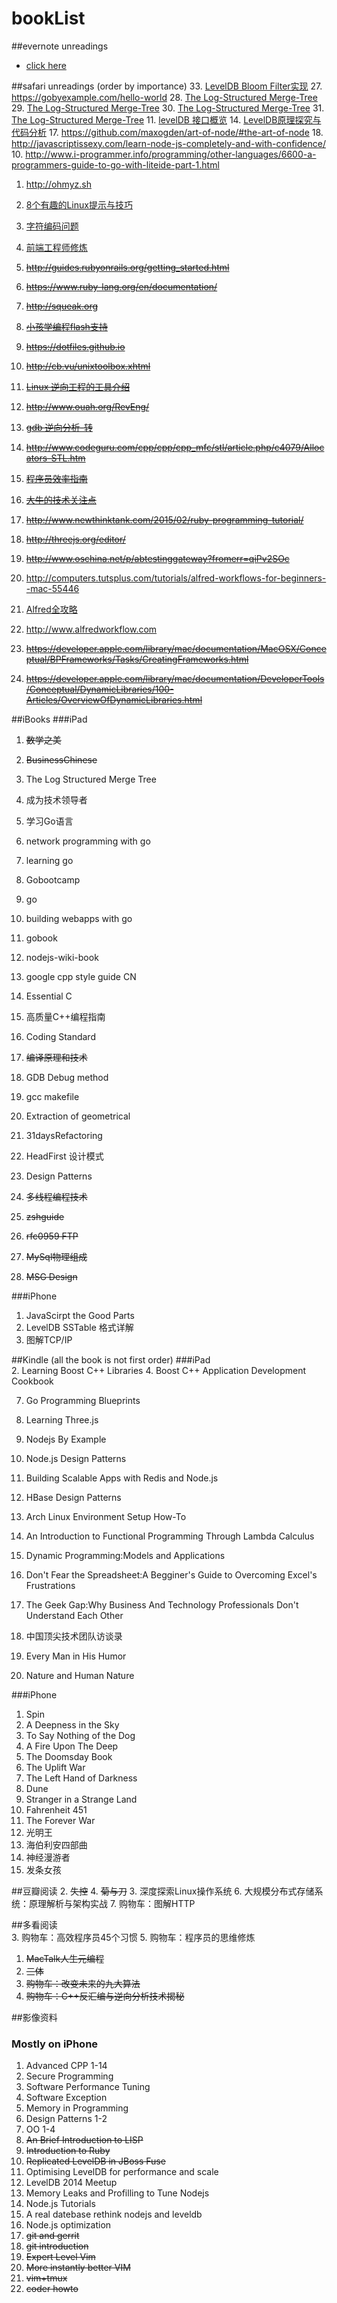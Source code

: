 # bookList
##evernote unreadings  
   * [click here](https://github.com/zzuse/bookList/blob/master/Evernote.md)  

##safari unreadings (order by importance)
   33. [LevelDB Bloom Filter实现](http://duanple.blog.163.com/blog/static/7097176720123227403134/)
   27. https://gobyexample.com/hello-world
   28. [The Log-Structured Merge-Tree](http://duanple.blog.163.com/blog/static/7097176720120391321283/)
   29. [The Log-Structured Merge-Tree](http://duanple.blog.163.com/blog/static/7097176720123202219903/)
   30. [The Log-Structured Merge-Tree](http://duanple.blog.163.com/blog/static/7097176720123202125771/)
   31. [The Log-Structured Merge-Tree](http://duanple.blog.163.com/blog/static/70971767201171705113636/)
   11. [levelDB 接口概览](http://blog.marchtea.com/archives/212)
   14. [LevelDB原理探究与代码分析](http://blog.csdn.net/houzengjiang/article/details/7718548)
   17. https://github.com/maxogden/art-of-node/#the-art-of-node
   18. http://javascriptissexy.com/learn-node-js-completely-and-with-confidence/
   10. http://www.i-programmer.info/programming/other-languages/6600-a-programmers-guide-to-go-with-liteide-part-1.html

   1. http://ohmyz.sh
   22. [8个有趣的Linux提示与技巧](https://linux.cn/article-2532-1.html)
   7. [字符编码问题](http://blog.csdn.net/fulinwsuafcie/article/details/6821889)
   9. [前端工程师修炼](http://haoduoshipin.com/all)
   12. ~~http://guides.rubyonrails.org/getting_started.html~~
   13. ~~https://www.ruby-lang.org/en/documentation/~~

   15. ~~http://squeak.org~~
   16. ~~[小孩学编程flash支持](https://scratch.mit.edu)~~
   20. ~~https://dotfiles.github.io~~
   21. ~~http://cb.vu/unixtoolbox.xhtml~~
   23. ~~[Linux 逆向工程的工具介绍](http://blog.csdn.net/robertsong2004/article/details/37740661)~~
   24. ~~http://www.ouah.org/RevEng/~~
   25. ~~[gdb 逆向分析-转](http://blog.chinaunix.net/uid-23586647-id-101158.html)~~
   26. ~~http://www.codeguru.com/cpp/cpp/cpp_mfc/stl/article.php/c4079/Allocators-STL.htm~~
   8. ~~[程序员效率指南](http://mp.weixin.qq.com/s?__biz=MzA3NDM0ODQwMw==&mid=206041450&idx=1&sn=3982c8cc45d7c47f0fbc19fe8371490f&scene=4#wechat_redirect)~~
   19. ~~[大牛的技术关注点](http://dirlt.com)~~
   32. ~~http://www.newthinktank.com/2015/02/ruby-programming-tutorial/~~
   35. ~~http://threejs.org/editor/~~
   36. ~~http://www.oschina.net/p/abtestinggateway?fromerr=qiPv2SOc~~
   2. http://computers.tutsplus.com/tutorials/alfred-workflows-for-beginners--mac-55446
   3. [Alfred全攻略](http://bbs.feng.com/read-htm-tid-6398178.html)
   4. http://www.alfredworkflow.com
   5. ~~https://developer.apple.com/library/mac/documentation/MacOSX/Conceptual/BPFrameworks/Tasks/CreatingFrameworks.html~~
   6. ~~https://developer.apple.com/library/mac/documentation/DeveloperTools/Conceptual/DynamicLibraries/100-Articles/OverviewOfDynamicLibraries.html~~

##iBooks
###iPad  
   1. ~~数学之美~~
   2. ~~BusinessChinese~~
   
   4. The Log Structured Merge Tree
   5. 成为技术领导者
   
   6. 学习Go语言
   8. network programming with go
   9. learning go
   11. Gobootcamp
   12. go
   15. building webapps with go
   16. gobook
   
   7. nodejs-wiki-book
   
   10. google cpp style guide CN
   13. Essential C
   29. 高质量C++编程指南
   30. Coding Standard
   
   14. ~~编译原理和技术~~
   20. GDB Debug method
   21. gcc makefile
   23. Extraction of geometrical
   
   17. 31daysRefactoring
   22. HeadFirst 设计模式
   24. Design Patterns

   18. ~~多线程编程技术~~
   19. ~~zshguide~~
   25. ~~rfc0959 FTP~~
   27. ~~MySql物理组成~~
   28. ~~MSG Design~~

###iPhone
   1. JavaScirpt the Good Parts
   2. LevelDB SSTable 格式详解
   3. 图解TCP/IP

##Kindle (all the book is not first order)
###iPad  
   2. Learning Boost C++ Libraries
   4. Boost C++ Application Development Cookbook

   7. Go Programming Blueprints

   1. Learning Three.js
   3. Nodejs By Example
   8. Node.js Design Patterns
   10. Building Scalable Apps with Redis and Node.js
   
   9. HBase Design Patterns
   5. Arch Linux Environment Setup How-To
   11. An Introduction to Functional Programming Through Lambda Calculus
   12. Dynamic Programming:Models and Applications
   
   13. Don't Fear the Spreadsheet:A Begginer's Guide to Overcoming Excel's Frustrations
   14. The Geek Gap:Why Business And Technology Professionals Don't Understand Each Other
   15. 中国顶尖技术团队访谈录
   16. Every Man in His Humor
   6. Nature and Human Nature

###iPhone
   1. Spin
   2. A Deepness in the Sky
   3. To Say Nothing of the Dog
   4. A Fire Upon The Deep
   5. The Doomsday Book
   6. The Uplift War
   7. The Left Hand of Darkness
   8. Dune
   9. Stranger in a Strange Land
   10. Fahrenheit 451
   11. The Forever War
   12. 光明王
   13. 海伯利安四部曲
   14. 神经漫游者
   15. 发条女孩

##豆瓣阅读
   2. ~~失控~~
   4. ~~菊与刀~~
   3. 深度探索Linux操作系统
   6. 大规模分布式存储系统：原理解析与架构实战
   7. 购物车：图解HTTP
   
##多看阅读   
   3. 购物车：高效程序员45个习惯
   5. 购物车：程序员的思维修炼
   1. ~~MacTalk人生元编程~~
   2. ~~三体~~
   4. ~~购物车：改变未来的九大算法~~
   6. ~~购物车：C++反汇编与逆向分析技术揭秘~~

##影像资料
### Mostly on iPhone
   1. Advanced CPP 1-14
   8. Secure Programming
   9. Software Performance Tuning
   3. Software Exception
   6. Memory in Programming
   2. Design Patterns 1-2
   7. OO 1-4
   11. ~~An Brief Introduction to LISP~~
   13. ~~Introduction to Ruby~~
   14. ~~Replicated LevelDB in JBoss Fuse~~
   18. Optimising LevelDB for performance and scale
   15. LevelDB 2014 Meetup
   16. Memory Leaks and Profilling to Tune Nodejs
   17. Node.js Tutorials
   19. A real datebase rethink nodejs and leveldb
   20. Node.js optimization
   4. ~~git and gerrit~~
   5. ~~git introduction~~
   10. ~~Expert Level Vim~~
   12. ~~More instantly better VIM~~
   21. ~~vim+tmux~~
   22. ~~coder howto~~
